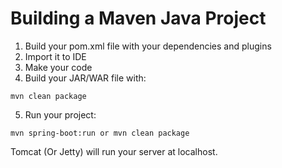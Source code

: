 # Building a Maven Java Project

1. Build your pom.xml file with your dependencies and plugins
2. Import it to IDE
3. Make your code
4. Build your JAR/WAR file with:
```
mvn clean package
```
5. Run your project:
```
mvn spring-boot:run or mvn clean package
```

Tomcat (Or Jetty) will run your server at localhost.
